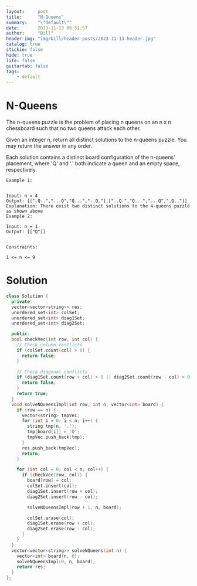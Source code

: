 ```yaml
---
layout:     post
title:      "N-Queens"
summary:    "\"default\""
date:       2023-11-13 09:51:57
author:     "Bill"
header-img: "img/bill/header-posts/2023-11-13-header.jpg"
catalog: true
stickie: false
hide: true
life: false
guitartab: false
tags:
    - default
---
```


# N-Queens

The n-queens puzzle is the problem of placing n queens on an n x n chessboard such that no two queens attack each other.

Given an integer n, return all distinct solutions to the n-queens puzzle. You may return the answer in any order.

Each solution contains a distinct board configuration of the n-queens' placement, where 'Q' and '.' both indicate a queen and an empty space, respectively.

```
Example 1:


Input: n = 4
Output: [[".Q..","...Q","Q...","..Q."],["..Q.","Q...","...Q",".Q.."]]
Explanation: There exist two distinct solutions to the 4-queens puzzle as shown above
Example 2:

Input: n = 1
Output: [["Q"]]


Constraints:

1 <= n <= 9

```

# Solution

```c++
class Solution {
  private:
  vector<vector<string>> res;
  unordered_set<int> colSet;
  unordered_set<int> diag1Set;
  unordered_set<int> diag2Set;

  public:
  bool checkVec(int row, int col) {
    // Check column conflicts
    if (colSet.count(col) > 0) {
      return false;
    }

    // Check diagonal conflicts
    if (diag1Set.count(row + col) > 0 || diag2Set.count(row - col) > 0) {
      return false;
    }
    return true;
  }
  void solveNQueensImpl(int row, int n, vector<int> board) {
    if (row == n) {
      vector<string> tmpVec;
      for (int i = 0; i < n; i++) {
        string tmp(n, '.');
        tmp[board[i]] = 'Q';
        tmpVec.push_back(tmp);
      }
      res.push_back(tmpVec);
      return;
    }

    for (int col = 0; col < n; col++) {
      if (checkVec(row, col)) {
        board[row] = col;
        colSet.insert(col);
        diag1Set.insert(row + col);
        diag2Set.insert(row - col);

        solveNQueensImpl(row + 1, n, board);

        colSet.erase(col);
        diag1Set.erase(row + col);
        diag2Set.erase(row - col);
      }
    }
  }
  vector<vector<string>> solveNQueens(int n) {
    vector<int> board(n, 0);
    solveNQueensImpl(0, n, board);
    return res;
  }
};

```

